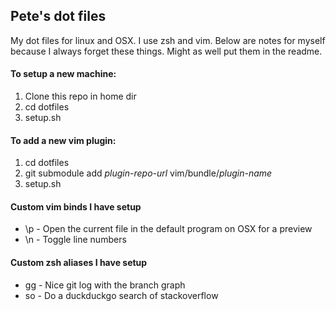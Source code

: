 ## Pete's dot files

My dot files for linux and OSX. I use zsh and vim. Below are notes for myself
because I always forget these things. Might as well put them in the readme.

#### To setup a new machine:
1. Clone this repo in home dir
2. cd dotfiles
3. setup.sh

#### To add a new vim plugin:
1. cd dotfiles
2. git submodule add *plugin-repo-url* vim/bundle/*plugin-name*
3. setup.sh

#### Custom vim binds I have setup
* \\p - Open the current file in the default program on OSX for a preview
* \\n - Toggle line numbers

#### Custom zsh aliases I have setup
* gg - Nice git log with the branch graph
* so - Do a duckduckgo search of stackoverflow
